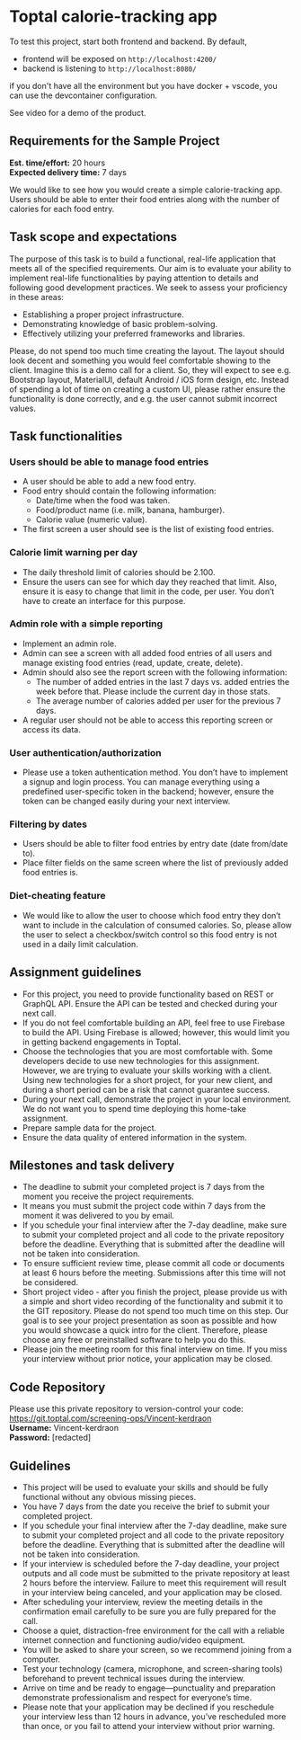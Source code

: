 # Toptal calorie-tracking app

To test this project, start both frontend and backend. By default, 
- frontend will be exposed on `http://localhost:4200/`
- backend is listening to `http://localhost:8080/`

if you don't have all the environment but you have docker + vscode, you can use the devcontainer configuration.

See video for a demo of the product.

## Requirements for the Sample Project

**Est. time/effort:** 20 hours  
**Expected delivery time:** 7 days

We would like to see how you would create a simple calorie-tracking app. Users should be able to enter their food entries along with the number of calories for each food entry.

## Task scope and expectations

The purpose of this task is to build a functional, real-life application that meets all of the specified requirements. Our aim is to evaluate your ability to implement real-life functionalities by paying attention to details and following good development practices. We seek to assess your proficiency in these areas:
- Establishing a proper project infrastructure.
- Demonstrating knowledge of basic problem-solving.
- Effectively utilizing your preferred frameworks and libraries.

Please, do not spend too much time creating the layout. The layout should look decent and something you would feel comfortable showing to the client. Imagine this is a demo call for a client. So, they will expect to see e.g. Bootstrap layout, MaterialUI, default Android / iOS form design, etc. Instead of spending a lot of time on creating a custom UI, please rather ensure the functionality is done correctly, and e.g. the user cannot submit incorrect values.

## Task functionalities

### Users should be able to manage food entries

- A user should be able to add a new food entry.
- Food entry should contain the following information:
  - Date/time when the food was taken.
  - Food/product name (i.e. milk, banana, hamburger).
  - Calorie value (numeric value).
- The first screen a user should see is the list of existing food entries.

### Calorie limit warning per day

- The daily threshold limit of calories should be 2.100.
- Ensure the users can see for which day they reached that limit. Also, ensure it is easy to change that limit in the code, per user. You don’t have to create an interface for this purpose.

### Admin role with a simple reporting

- Implement an admin role.
- Admin can see a screen with all added food entries of all users and manage existing food entries (read, update, create, delete).
- Admin should also see the report screen with the following information:
  - The number of added entries in the last 7 days vs. added entries the week before that. Please include the current day in those stats.
  - The average number of calories added per user for the previous 7 days.
- A regular user should not be able to access this reporting screen or access its data.

### User authentication/authorization

- Please use a token authentication method. You don’t have to implement a signup and login process. You can manage everything using a predefined user-specific token in the backend; however, ensure the token can be changed easily during your next interview.

### Filtering by dates

- Users should be able to filter food entries by entry date (date from/date to).
- Place filter fields on the same screen where the list of previously added food entries is.

### Diet-cheating feature

- We would like to allow the user to choose which food entry they don’t want to include in the calculation of consumed calories. So, please allow the user to select a checkbox/switch control so this food entry is not used in a daily limit calculation.

## Assignment guidelines

- For this project, you need to provide functionality based on REST or GraphQL API. Ensure the API can be tested and checked during your next call.
- If you do not feel comfortable building an API, feel free to use Firebase to build the API. Using Firebase is allowed; however, this would limit you in getting backend engagements in Toptal.
- Choose the technologies that you are most comfortable with. Some developers decide to use new technologies for this assignment. However, we are trying to evaluate your skills working with a client. Using new technologies for a short project, for your new client, and during a short period can be a risk that cannot guarantee success.
- During your next call, demonstrate the project in your local environment. We do not want you to spend time deploying this home-take assignment.
- Prepare sample data for the project.
- Ensure the data quality of entered information in the system.

## Milestones and task delivery

- The deadline to submit your completed project is 7 days from the moment you receive the project requirements.
- It means you must submit the project code within 7 days from the moment it was delivered to you by email.
- If you schedule your final interview after the 7-day deadline, make sure to submit your completed project and all code to the private repository before the deadline. Everything that is submitted after the deadline will not be taken into consideration.
- To ensure sufficient review time, please commit all code or documents at least 6 hours before the meeting. Submissions after this time will not be considered.
- Short project video - after you finish the project, please provide us with a simple and short video recording of the functionality and submit it to the GIT repository. Please do not spend too much time on this step. Our goal is to see your project presentation as soon as possible and how you would showcase a quick intro for the client. Therefore, please choose any free or preinstalled software to help you do this.
- Please join the meeting room for this final interview on time. If you miss your interview without prior notice, your application may be closed.

## Code Repository

Please use this private repository to version-control your code:  
https://git.toptal.com/screening-ops/Vincent-kerdraon  
**Username:** Vincent-kerdraon  
**Password:** [redacted]

## Guidelines

- This project will be used to evaluate your skills and should be fully functional without any obvious missing pieces.
- You have 7 days from the date you receive the brief to submit your completed project.
- If you schedule your final interview after the 7-day deadline, make sure to submit your completed project and all code to the private repository before the deadline. Everything that is submitted after the deadline will not be taken into consideration.
- If your interview is scheduled before the 7-day deadline, your project outputs and all code must be submitted to the private repository at least 2 hours before the interview. Failure to meet this requirement will result in your interview being canceled, and your application may be closed.
- After scheduling your interview, review the meeting details in the confirmation email carefully to be sure you are fully prepared for the call.
- Choose a quiet, distraction-free environment for the call with a reliable internet connection and functioning audio/video equipment.
- You will be asked to share your screen, so we recommend joining from a computer.
- Test your technology (camera, microphone, and screen-sharing tools) beforehand to prevent technical issues during the interview.
- Arrive on time and be ready to engage—punctuality and preparation demonstrate professionalism and respect for everyone’s time.
- Please note that your application may be declined if you reschedule your interview less than 12 hours in advance, you’ve rescheduled more than once, or you fail to attend your interview without prior warning.